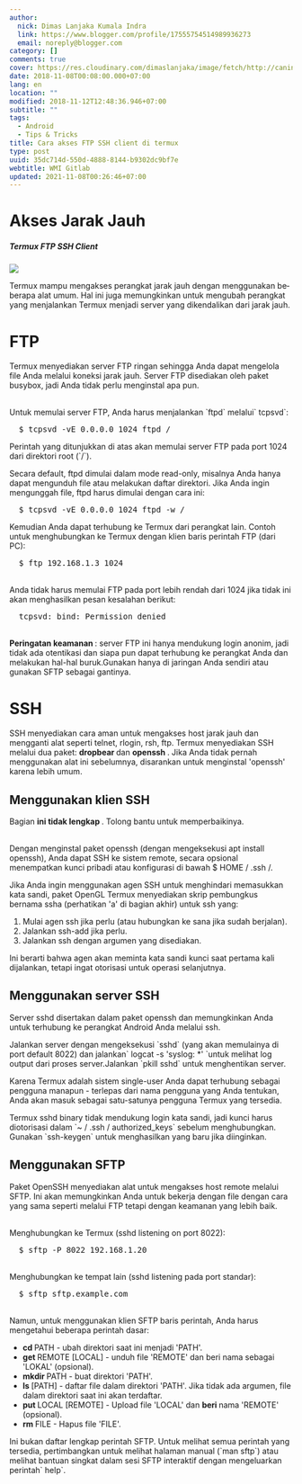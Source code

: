 ```yaml
---
author:
  nick: Dimas Lanjaka Kumala Indra
  link: https://www.blogger.com/profile/17555754514989936273
  email: noreply@blogger.com
category: []
comments: true
cover: https://res.cloudinary.com/dimaslanjaka/image/fetch/http://caninechronicle.com/wp-content/uploads/2012/09/FTP-icon.jpg
date: 2018-11-08T00:08:00.000+07:00
lang: en
location: ""
modified: 2018-11-12T12:48:36.946+07:00
subtitle: ""
tags:
  - Android
  - Tips & Tricks
title: Cara akses FTP SSH client di termux
type: post
uuid: 35dc714d-550d-4888-8144-b9302dc9bf7e
webtitle: WMI Gitlab
updated: 2021-11-08T00:26:46+07:00
---
```


<h1 id="firstHeading">Akses Jarak Jauh </h1><h5 id="siteSub">Termux FTP SSH Client </h5><div id="contentSub"><img src="https://res.cloudinary.com/dimaslanjaka/image/fetch/http://caninechronicle.com/wp-content/uploads/2012/09/FTP-icon.jpg"></div><div id="bodyContent">  <div id="mw-content-text" lang="en" dir="ltr">    <div>      <p>        Termux mampu mengakses perangkat jarak jauh dengan menggunakan         beberapa alat umum. Hal ini juga memungkinkan untuk mengubah         perangkat yang menjalankan Termux menjadi server yang         dikendalikan dari jarak jauh.       </p>    </div>  </div></div><h1>FTP </h1><p>  Termux menyediakan server FTP ringan sehingga Anda dapat mengelola file   Anda melalui koneksi jarak jauh. Server FTP disediakan oleh paket busybox,   jadi Anda tidak perlu menginstal apa pun. </p><p>  <br>  Untuk memulai server FTP, Anda harus menjalankan `ftpd` melalui` tcpsvd`: </p><pre>  $ tcpsvd -vE 0.0.0.0 1024 ftpd /<br></pre><p>  Perintah yang ditunjukkan di atas akan memulai server FTP pada port 1024   dari direktori root (`/`). </p><p>  Secara default, ftpd dimulai dalam mode read-only, misalnya Anda hanya   dapat mengunduh file atau melakukan daftar direktori. Jika Anda ingin   mengunggah file, ftpd harus dimulai dengan cara ini: </p><pre>  $ tcpsvd -vE 0.0.0.0 1024 ftpd -w /<br></pre><p>  Kemudian Anda dapat terhubung ke Termux dari perangkat lain. Contoh untuk   menghubungkan ke Termux dengan klien baris perintah FTP (dari PC): </p><pre>  $ ftp 192.168.1.3 1024<br></pre><p>  <br>  Anda tidak harus memulai FTP pada port lebih rendah dari 1024 jika tidak   ini akan menghasilkan pesan kesalahan berikut: </p><pre>  tcpsvd: bind: Permission denied<br></pre><p>  <br>  <strong>Peringatan keamanan   </strong>  : server FTP ini hanya mendukung login anonim, jadi tidak ada otentikasi   dan siapa pun dapat terhubung ke perangkat Anda dan melakukan hal-hal   buruk.Gunakan hanya di jaringan Anda sendiri atau gunakan SFTP sebagai   gantinya. </p><h1>SSH </h1><p>  SSH menyediakan cara aman untuk mengakses host jarak jauh dan mengganti   alat seperti telnet, rlogin, rsh, ftp. Termux menyediakan SSH melalui dua   paket:   <strong>dropbear   </strong>  dan   <strong>openssh   </strong>  . Jika Anda   tidak pernah menggunakan alat ini sebelumnya, disarankan untuk menginstal   'openssh' karena lebih umum. </p><h2>Menggunakan klien SSH </h2><div>  <p>    Bagian     <strong>ini tidak lengkap     </strong>    . Tolong bantu untuk     memperbaikinya.   </p></div><p>  <br>  Dengan menginstal paket openssh (dengan mengeksekusi apt install openssh),   Anda dapat SSH ke sistem remote, secara opsional menempatkan kunci pribadi   atau konfigurasi di bawah $ HOME / .ssh /. </p><p>  Jika Anda ingin menggunakan agen SSH untuk menghindari memasukkan kata   sandi, paket OpenGL Termux menyediakan skrip pembungkus bernama ssha   (perhatikan 'a' di bagian akhir) untuk ssh yang: </p><ol>  <li>Mulai agen ssh jika perlu (atau hubungkan ke sana jika sudah berjalan).   </li>  <li>Jalankan ssh-add jika perlu.   </li>  <li>Jalankan ssh dengan argumen yang disediakan.   </li></ol><p>  Ini berarti bahwa agen akan meminta kata sandi kunci saat pertama kali   dijalankan, tetapi ingat otorisasi untuk operasi selanjutnya. </p><h2>Menggunakan server SSH </h2><p>  Server sshd disertakan dalam paket openssh dan memungkinkan Anda untuk   terhubung ke perangkat Android Anda melalui ssh. </p><p>  Jalankan server dengan mengeksekusi `sshd` (yang akan memulainya di port   default 8022) dan jalankan` logcat -s 'syslog: *' `untuk melihat log output   dari proses server.Jalankan `pkill sshd` untuk menghentikan server. </p><p>  Karena Termux adalah sistem single-user Anda dapat terhubung sebagai   pengguna manapun - terlepas dari nama pengguna yang Anda tentukan, Anda   akan masuk sebagai satu-satunya pengguna Termux yang tersedia. </p><p>  Termux sshd binary tidak mendukung login kata sandi, jadi kunci harus   diotorisasi dalam `~ / .ssh / authorized_keys` sebelum menghubungkan.   Gunakan `ssh-keygen` untuk menghasilkan yang baru jika diinginkan. </p><h2>Menggunakan SFTP </h2><p>  Paket OpenSSH menyediakan alat untuk mengakses host remote melalui SFTP.   Ini akan memungkinkan Anda untuk bekerja dengan file dengan cara yang sama   seperti melalui FTP tetapi dengan keamanan yang lebih baik. </p><p>  <br>  Menghubungkan ke Termux (sshd listening on port 8022): </p><pre>  $ sftp -P 8022 192.168.1.20<br></pre><p>  <br>  Menghubungkan ke tempat lain (sshd listening pada port standar): </p><pre>  $ sftp sftp.example.com<br></pre><p>  <br>  Namun, untuk menggunakan klien SFTP baris perintah, Anda harus mengetahui   beberapa perintah dasar: </p><ul>  <li>    <strong>cd     </strong>    PATH - ubah direktori saat ini menjadi 'PATH'.   </li>  <li>    <strong>get     </strong>    REMOTE [LOCAL] - unduh file 'REMOTE' dan beri nama sebagai 'LOKAL'     (opsional).   </li>  <li>    <strong>mkdir     </strong>    PATH - buat direktori 'PATH'.   </li>  <li>    <strong>ls     </strong>    [PATH] - daftar file dalam direktori 'PATH'. Jika tidak ada argumen,     file dalam direktori saat ini akan terdaftar.   </li>  <li>    <strong>put     </strong>    LOCAL [REMOTE] - Upload file 'LOCAL' dan     <strong>beri     </strong>    nama     'REMOTE' (opsional).   </li>  <li>    <strong>rm     </strong>    FILE - Hapus file 'FILE'.   </li></ul><p>  Ini bukan daftar lengkap perintah SFTP. Untuk melihat semua perintah yang   tersedia, pertimbangkan untuk melihat halaman manual (`man sftp`) atau   melihat bantuan singkat dalam sesi SFTP interaktif dengan mengeluarkan   perintah` help`. </p><script>document.querySelectorAll("pre,code");
  pretext.forEach(function (el) {
    el.classList.toggle("notranslate", true);
  });</script>